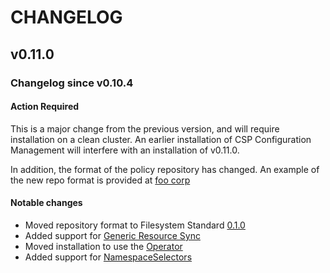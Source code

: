 # CHANGELOG

## v0.11.0

### Changelog since v0.10.4

#### Action Required

This is a major change from the previous version, and will require installation
on a clean cluster. An earlier installation of CSP Configuration Management will
interfere with an installation of v0.11.0.

In addition, the format of the policy repository has changed. An example of the
new repo format is provided at
[foo corp](https://github.com/frankfarzan/foo-corp-example/tree/0.1.0)

#### Notable changes

*   Moved repository format to Filesystem Standard
    [0.1.0](user/overview.md#filesystem-standard)
*   Added support for [Generic Resource Sync](user/system_config.md#sync)
*   Moved installation to use the [Operator](user/installation.md#installing)
*   Added support for [NamespaceSelectors](user/namespaceselectors.md)
